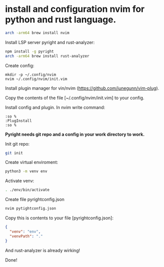 # install and configuration nvim for python and rust language.

```sh
arch -arm64 brew install nvim
```

Install LSP server pyright and rust-analyzer:
```sh
npm install -g pyright
arch -arm64 brew install rust-analyzer
```

Create config:
```
mkdir -p ~/.config/nvim
nvim ~/.config/nvim/init.vim
```

Install plugin manager for vin/nvim (https://github.com/junegunn/vim-plug).

Сopy the contents of the file [~/.config/nvim/init.vim] to your config.

Install config and plugin. In nvim write command:
```
:so %
:PlugInstall
:so %
```
**Pyright needs git repo and a config in your work directory to work.**

Init git repo:
```sh
git init
```

Create virtual enviroment:
```sh
python3 -m venv env
```

Activate venv:
```sh
. ./env/bin/activate
```

Create file pyrightconfig.json
```sh
nvim pytightconfig.json
```

Copy this is contents to your file [pyrightconfig.json]:
```json
{
  "venv": "env",
  "venvPath": "."
}
```

And rust-analyzer is already wirking!

Done!

